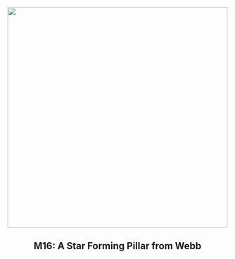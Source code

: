 
<p align="center"><img src="https://apod.nasa.gov/apod/image/2212/M16Pillar_WebbOzsarac_960.jpg" width="500" height="500"></p>
<h2 align="center"> M16: A Star Forming Pillar from Webb </h2>
